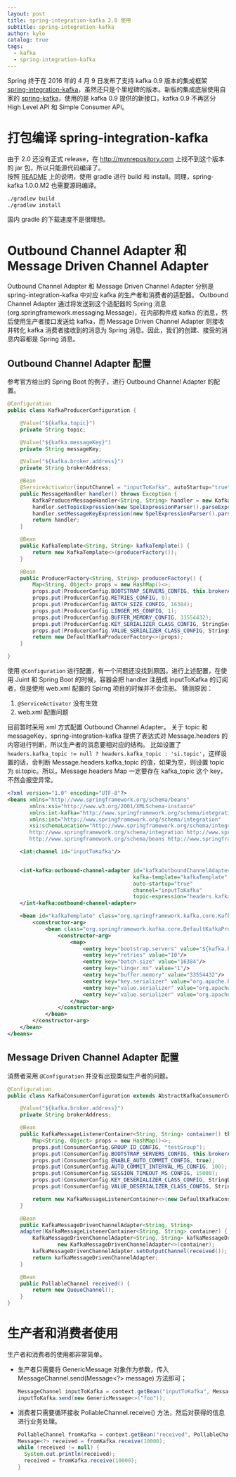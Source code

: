 ```yaml
---
layout: post
title: spring-integration-kafka 2.0 使用
subtitle: spring-integration-kafka
author: kylo
catalog: true
tags:
  - kafka
  - spring-integration-kafka
---
```


Spring 终于在 2016 年的 4 月 9 日发布了支持 kafka 0.9 版本的集成框架 [spring-integration-kafka](!https://github.com/spring-projects/spring-integration-kafka)，虽然还只是个里程碑的版本。新版的集成底层使用自家的 [spring-kafka](!https://github.com/spring-projects/spring-kafka)，使用的是 kafka 0.9 提供的新接口，kafka 0.9 不再区分 High Level API 和 Simple Consumer API。

# 打包编译 spring-integration-kafka

由于 2.0 还没有正式 release，在 <http://mvnrepository.com> 上找不到这个版本的 jar 包，所以只能源代码编译了。<br>
按照 [README](!https://github.com/spring-projects/spring-integration-kafka) 上的说明，使用 gradle 进行 build 和 install。同理，spring-kafka 1.0.0.M2 也需要源码编译。

```bash
./gradlew build
./gradlew install
```

国内 gradle 的下载速度不是很理想。

# Outbound Channel Adapter 和 Message Driven Channel Adapter

Outbound Channel Adapter 和 Message Driven Channel Adapter 分别是 spring-integration-kafka 中对应 kafka 的生产者和消费者的适配器。 Outbound Channel Adapter 通过将发送到这个适配器的 Spring 消息(org.springframework.messaging.Message)，在内部构件成 kafka 的消息，然后使用生产者接口发送给 kafka，而 Message Driven Channel Adapter 则接收并转化 kafka 消费者接收到的消息为 Spring 消息。因此，我们的创建、接受的消息内容都是 Spring 消息。

## Outbound Channel Adapter 配置

参考官方给出的 Spring Boot 的例子，进行 Outbound Channel Adapter 的配置。

```java
@Configuration
public class KafkaProducerConfiguration {

    @Value("${kafka.topic}")
    private String topic;

    @Value("${kafka.messageKey}")
    private String messageKey;

    @Value("${kafka.broker.address}")
    private String brokerAddress;

    @Bean
    @ServiceActivator(inputChannel = "inputToKafka", autoStartup="true")
    public MessageHandler handler() throws Exception {
        KafkaProducerMessageHandler<String, String> handler = new KafkaProducerMessageHandler<>(kafkaTemplate());
        handler.setTopicExpression(new SpelExpressionParser().parseExpression("headers.kafka_topic != null ? headers.kafka_topic : '"+ topic +"'"));
        handler.setMessageKeyExpression(new SpelExpressionParser().parseExpression("headers.kafka_messageKey != null ? headers.kafka_messageKey : ''"+ messageKey +"'"));
        return handler;
    }

    @Bean
    public KafkaTemplate<String, String> kafkaTemplate() {
        return new KafkaTemplate<>(producerFactory());
    }

    @Bean
    public ProducerFactory<String, String> producerFactory() {
        Map<String, Object> props = new HashMap()<>;
        props.put(ProducerConfig.BOOTSTRAP_SERVERS_CONFIG, this.brokerAddress);
        props.put(ProducerConfig.RETRIES_CONFIG, 0);
        props.put(ProducerConfig.BATCH_SIZE_CONFIG, 16384);
        props.put(ProducerConfig.LINGER_MS_CONFIG, 1);
        props.put(ProducerConfig.BUFFER_MEMORY_CONFIG, 33554432);
        props.put(ProducerConfig.KEY_SERIALIZER_CLASS_CONFIG, StringSerializer.class);
        props.put(ProducerConfig.VALUE_SERIALIZER_CLASS_CONFIG, StringSerializer.class);
        return new DefaultKafkaProducerFactory<>(props);
    }

}
```

使用 `@Configuration` 进行配置，有一个问题还没找到原因。进行上述配置，在使用 Juint 和 Spring Boot 的时候，容器会把 handler 注册成 inputToKafka 的订阅者，但是使用 web.xml 配置的 Spirng 项目的时候并不会注册。 猜测原因：

1. `@ServiceActivator` 没有生效
2. web.xml 配置问题

目前暂时采用 xml 方式配置 Outbound Channel Adapter。 关于 topic 和 messageKey，spring-integration-kafka 提供了表达式对 Message.headers 的内容进行判断，所以生产者的消息要相对应的结构。 比如设置了 `headers.kafka_topic != null ? headers.kafka_topic : 'si.topic'`，这样设置的话，会判断 Message.headers.kafka_topic 的值，如果为空，则设置 topic 为 si.topic。所以，Message.headers Map 一定要存在 kafka_topic 这个 key，不然会报空异常。

```xml
<?xml version="1.0" encoding="UTF-8"?>
<beans xmlns="http://www.springframework.org/schema/beans"
       xmlns:xsi="http://www.w3.org/2001/XMLSchema-instance"
       xmlns:int-kafka="http://www.springframework.org/schema/integration/kafka"
       xmlns:int="http://www.springframework.org/schema/integration"
       xsi:schemaLocation="http://www.springframework.org/schema/integration/kafka http://www.springframework.org/schema/integration/kafka/spring-integration-kafka.xsd
       http://www.springframework.org/schema/integration http://www.springframework.org/schema/integration/spring-integration.xsd
       http://www.springframework.org/schema/beans http://www.springframework.org/schema/beans/spring-beans.xsd">

    <int:channel id="inputToKafka"/>


    <int-kafka:outbound-channel-adapter id="kafkaOutboundChannelAdapter"
                                        kafka-template="kafkaTemplate"
                                        auto-startup="true"
                                        channel="inputToKafka"
                                        topic-expression="headers.kafka_topic != null ? headers.kafka_topic : '${kafka.topic}'">
    </int-kafka:outbound-channel-adapter>

    <bean id="kafkaTemplate" class="org.springframework.kafka.core.KafkaTemplate">
        <constructor-arg>
            <bean class="org.springframework.kafka.core.DefaultKafkaProducerFactory">
                <constructor-arg>
                    <map>
                        <entry key="bootstrap.servers" value="${kafka.broker.address}"/>
                        <entry key="retries" value="10"/>
                        <entry key="batch.size" value="16384"/>
                        <entry key="linger.ms" value="1"/>
                        <entry key="buffer.memory" value="33554432"/>
                        <entry key="key.serializer" value="org.apache.kafka.common.serialization.StringSerializer"/>
                        <entry key="value.serializer" value="org.apache.kafka.common.serialization.StringSerializer"/>
                        <entry key="value.serializer" value="org.apache.kafka.common.serialization.StringSerializer"/>
                    </map>
                </constructor-arg>
            </bean>
        </constructor-arg>
    </bean>
</beans>
```

## Message Driven Channel Adapter 配置

消费者采用 `@Configuration` 并没有出现类似生产者的问题。

```java
@Configuration
public class KafkaConsumerConfiguration extends AbstractKafkaConsumerConfiguration {

    @Value("${kafka.broker.address}")
    private String brokerAddress;

    @Bean
    public KafkaMessageListenerContainer<String, String> container() throws Exception {
        Map<String, Object> props = new HashMap()<>;
        props.put(ConsumerConfig.GROUP_ID_CONFIG, "testGroup");
        props.put(ConsumerConfig.BOOTSTRAP_SERVERS_CONFIG, this.brokerAddress);
        props.put(ConsumerConfig.ENABLE_AUTO_COMMIT_CONFIG, true);
        props.put(ConsumerConfig.AUTO_COMMIT_INTERVAL_MS_CONFIG, 100);
        props.put(ConsumerConfig.SESSION_TIMEOUT_MS_CONFIG, 15000);
        props.put(ConsumerConfig.KEY_DESERIALIZER_CLASS_CONFIG, StringDeserializer.class);
        props.put(ConsumerConfig.VALUE_DESERIALIZER_CLASS_CONFIG, StringDeserializer.class);

        return new KafkaMessageListenerContainer<>(new DefaultKafkaConsumerFactory<>(props), "test.topic");
    }

    @Bean
    public KafkaMessageDrivenChannelAdapter<String, String>
    adapter(KafkaMessageListenerContainer<String, String> container) {
        KafkaMessageDrivenChannelAdapter<String, String> kafkaMessageDrivenChannelAdapter =
                new KafkaMessageDrivenChannelAdapter<>(container);
        kafkaMessageDrivenChannelAdapter.setOutputChannel(received());
        return kafkaMessageDrivenChannelAdapter;
    }

    @Bean
    public PollableChannel received() {
        return new QueueChannel();
    }
}
```

# 生产者和消费者使用

生产者和消费者的使用都非常简单。

- 生产者只需要将 GenericMessage 对象作为参数，传入 MessageChannel.send(Message<?> message) 方法即可；

  ```java
  MessageChannel inputToKafka = context.getBean("inputToKafka", MessageChannel.class);
  inputToKafka.send(new GenericMessage<>("foo"));
  ```

- 消费者只需要循环接收 PollableChannel.receive() 方法，然后对获得的信息进行业务处理。

  ```java
  PollableChannel fromKafka = context.getBean("received", PollableChannel.class);
  Message<?> received = fromKafka.receive(10000);
  while (received != null) {
    System.out.println(received);
    received = fromKafka.receive(10000);
  }
  ```
